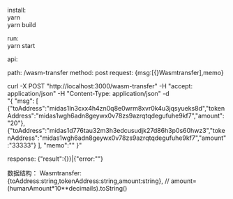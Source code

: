 install:  
yarn  
yarn build  

run:  
yarn start  

api:  

path: /wasm-transfer
method: post
request: {msg:[{}Wasmtransfer],memo}

curl -X POST "http://localhost:3000/wasm-transfer" -H  "accept: application/json" -H  "Content-Type: application/json" -d \
"{  \"msg\":  [ {\"toAddress\":\"midas1ln3cxx4h4zn0q8e0wrm8xvr0k4u3jqsyueks8d\",\"tokenAddress\":\"midas1wgh6adn8geywx0v78zs9azrqtqdegufuhe9kf7\",\"amount\":\"20\"},{\"toAddress\":\"midas1d776tau32m3h3edcusudjk27d86h3p0s60hwz3\",\"tokenAddress\":\"midas1wgh6adn8geywx0v78zs9azrqtqdegufuhe9kf7\",\"amount\":\"33333\"} ],  \"memo\":\"\" }"

response:
{"result":{}}|{"error:""}


数据结构：
Wasmtransfer: {toAddress:string,tokenAddress:string,amount:string}, // amount= (humanAmount*10**decimails).toString()
